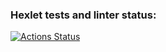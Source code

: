 ### Hexlet tests and linter status:
[![Actions Status](https://github.com/ASvetikova/qa-engineer-project-84/workflows/hexlet-check/badge.svg)](https://github.com/ASvetikova/qa-engineer-project-84/actions)